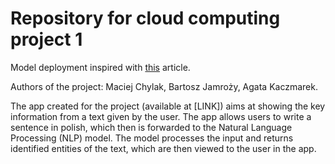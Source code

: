# Repository for cloud computing project 1

Model deployment inspired with [this](https://medium.com/p/ee9d433d8787) article.

Authors of the project: Maciej Chylak, Bartosz Jamroży, Agata Kaczmarek.

The app created for the project (available at [LINK]) aims at showing the key information from a text given by the user. The app allows users to write a sentence in polish, which then is forwarded to the Natural Language Processing (NLP) model. The model processes the input and returns identified entities of the text, which are then viewed to the user in the app.
